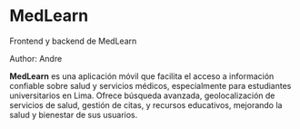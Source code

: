 # MedLearn
Frontend y backend de MedLearn

Author: Andre

**MedLearn** es una aplicación móvil que facilita el acceso a información confiable sobre salud y servicios médicos, especialmente para estudiantes universitarios en Lima. Ofrece búsqueda avanzada, geolocalización de servicios de salud, gestión de citas, y recursos educativos, mejorando la salud y bienestar de sus usuarios.

